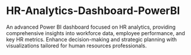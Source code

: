 # HR-Analytics-Dashboard-PowerBI
An advanced Power BI dashboard focused on HR analytics, providing comprehensive insights into workforce data, employee performance, and key HR metrics. Enhance decision-making and strategic planning with visualizations tailored for human resources professionals.
